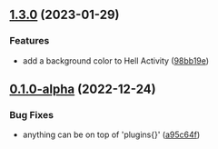## [1.3.0](https://github.com/Stalkerfish/EasterEggs/compare/v0.1.0-alpha...v1.3.0) (2023-01-29)


### Features

* add a background color to Hell Activity ([98bb19e](https://github.com/Stalkerfish/EasterEggs/commit/98bb19e6b2717a6586dd57b99606cc1df1749afd))

## [0.1.0-alpha](https://github.com/Stalkerfish/EasterEggs/compare/a95c64f642aee2fc349b7d8a6b60fdcbf0a7bd76...v0.1.0-alpha) (2022-12-24)


### Bug Fixes

* anything can be on top of 'plugins{}' ([a95c64f](https://github.com/Stalkerfish/EasterEggs/commit/a95c64f642aee2fc349b7d8a6b60fdcbf0a7bd76))

